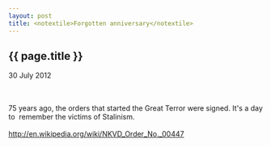 ```yaml
---
layout: post
title: <notextile>Forgotten anniversary</notextile>
---
```


{{ page.title }}
----------------

<p class="publish_date">
30 July 2012

</p>
<br><br>75 years ago, the orders that started the Great Terror were signed. It&#39;s a day to &nbsp;remember the victims of Stalinism.<br><br><a class="ot-anchor" href="http://en.wikipedia.org/wiki/NKVD_Order_No._00447" rel="nofollow">http://en.wikipedia.org/wiki/NKVD_Order_No._00447</a>
